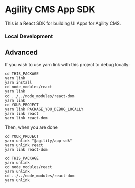 # Agility CMS App SDK
This is a React SDK for building UI Apps for Agility CMS.

### Local Development


## Advanced
If you wish to use yarn link with this project to debug locally:

```
cd THIS_PACKAGE
yarn link
yarn install
cd node_modules/react
yarn link
cd ../../node_modules/react-dom
yarn link
cd YOUR_PROJECT
yarn link PACKAGE_YOU_DEBUG_LOCALLY
yarn link react
yarn link react-dom
```

Then, when you are done

```
cd YOUR_PROJECT
yarn unlink "@agility/app-sdk"
yarn unlink react
yarn link react-dom

cd THIS_PACKAGE
yarn unlink
cd node_modules/react
yarn unlink
cd ../../node_modules/react-dom
yarn unlink

```